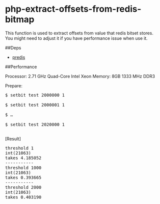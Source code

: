 php-extract-offsets-from-redis-bitmap
=====================================

This function is used to extract offsets from value that redis bitset stores. You might need to adjust it if you have performance issue when use it.


##Deps
- [predis](https://github.com/nrk/predis)

##Performance

Processor: 2.71 GHz Quad-Core Intel Xeon
Memory: 8GB 1333 MHz DDR3

Prepare:

<pre>
$ setbit test 2000000 1

$ setbit test 2000001 1

$ …

$ setbit test 2020000 1

</pre>

[Result]

<pre>
threshold 1
int(21063)
takes 4.185052
-----------
threshold 1000
int(21063)
takes 0.393665
-----------
threshold 2000
int(21063)
takes 0.403190
</pre>